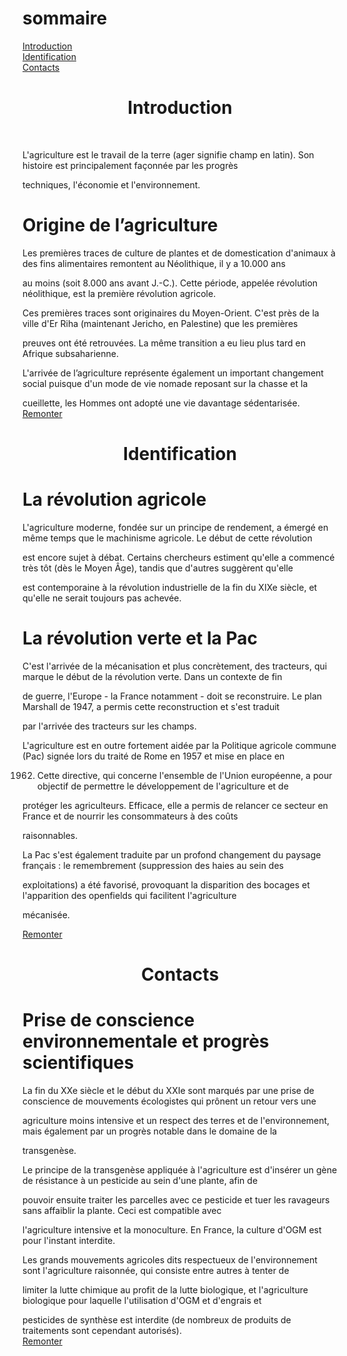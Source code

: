<html>

<head>
<title>Ma page d'accueil</title>
</head>

<body>

<A name="debut"> </A>

<h1> sommaire <br> </h1> 
<A href="#intro"> Introduction </A> <br>
<A href="#ident"> Identification </A> <br>
<A  href="#cont"> Contacts </A> <br>

<A name="intro"> </A> <center> <h1> Introduction </h1> </center> <br>


L'agriculture est le travail de la terre (ager signifie champ en latin). Son histoire est principalement façonnée par les progrès 

techniques, l'économie et l'environnement.


<h1> Origine de l’agriculture <br> </h1> 
Les premières traces de culture de plantes et de domestication d'animaux à des fins alimentaires remontent au Néolithique, il y a 10.000 ans 

au moins (soit 8.000 ans avant J.-C.). Cette période, appelée révolution néolithique, est la première révolution agricole.<br>

Ces premières traces sont originaires du Moyen-Orient. C'est près de la ville d'Er Riha (maintenant Jericho, en Palestine) que les premières 

preuves ont été retrouvées. La même transition a eu lieu plus tard en Afrique subsaharienne.<br>

L'arrivée de l’agriculture représente également un important changement social puisque d'un mode de vie nomade reposant sur la chasse et la 

cueillette, les Hommes ont adopté une vie davantage sédentarisée.<br>
<A href="#debut">Remonter</A> <br>

<A name="ident">  </A> <center> <h1> Identification </h1> </center>


<h1> La révolution agricole <br> </h1> 

L'agriculture moderne, fondée sur un principe de rendement, a émergé en même temps que le machinisme agricole. Le début de cette révolution 

est encore sujet à débat. Certains chercheurs estiment qu'elle a commencé très tôt (dès le Moyen Âge), tandis que d'autres suggèrent qu'elle 

est contemporaine à la révolution industrielle de la fin du XIXe siècle, et qu'elle ne serait toujours pas achevée.<br>

<h1> La révolution verte et la Pac <br> </h1> 

C'est l'arrivée de la mécanisation et plus concrètement, des tracteurs, qui marque le début de la révolution verte. Dans un contexte de fin 

de guerre, l'Europe - la France notamment - doit se reconstruire. Le plan Marshall de 1947, a permis cette reconstruction et s'est traduit 

par l'arrivée des tracteurs sur les champs.<br>

L'agriculture est en outre fortement aidée par la Politique agricole commune (Pac) signée lors du traité de Rome en 1957 et mise en place en 

1962. Cette directive, qui concerne l'ensemble de l'Union européenne, a pour objectif de permettre le développement de l'agriculture et de 

protéger les agriculteurs. Efficace, elle a permis de relancer ce secteur en France et de nourrir les consommateurs à des coûts 

raisonnables.<br>

La Pac s'est également traduite par un profond changement du paysage français : le remembrement (suppression des haies au sein des 

exploitations) a été favorisé, provoquant la disparition des bocages et l'apparition des openfields qui facilitent l'agriculture 

mécanisée.<br>

<A href="#debut">Remonter</A> <br>

<A name="cont"> </A> <center> <h1> Contacts </h1> </center>

<h1> Prise de conscience environnementale et progrès scientifiques <br> </h1> 
La fin du XXe siècle et le début du XXIe sont marqués par une prise de conscience de mouvements écologistes qui prônent un retour vers une 

agriculture moins intensive et un respect des terres et de l'environnement, mais également par un progrès notable dans le domaine de la 

transgenèse.<br>

Le principe de la transgenèse appliquée à l'agriculture est d'insérer un gène de résistance à un pesticide au sein d'une plante, afin de 

pouvoir ensuite traiter les parcelles avec ce pesticide et tuer les ravageurs sans affaiblir la plante. Ceci est compatible avec 

l'agriculture intensive et la monoculture. En France, la culture d'OGM est pour l'instant interdite.<br>

Les grands mouvements agricoles dits respectueux de l'environnement sont l'agriculture raisonnée, qui consiste entre autres à tenter de 

limiter la lutte chimique au profit de la lutte biologique, et l'agriculture biologique pour laquelle l'utilisation d'OGM et d'engrais et 

pesticides de synthèse est interdite (de nombreux de produits de traitements sont cependant autorisés).<br>
<A href="#debut">Remonter</A> <br> <br>



</body>

</html>

